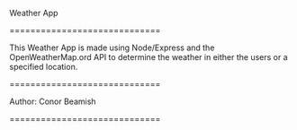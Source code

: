 Weather App

=============================

This Weather App is made using Node/Express and the OpenWeatherMap.ord API to determine the weather in either the users or a specified location.

=============================

Author: Conor Beamish

=============================

